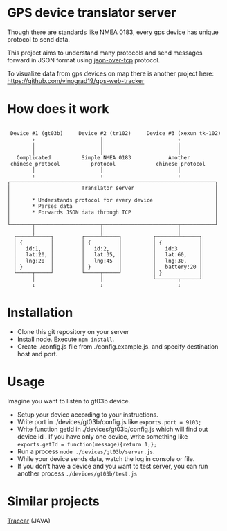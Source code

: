 # GPS device translator server

Though there are standards like NMEA 0183, every gps device has unique protocol to send data.

This project aims to understand many protocols and send messages forward in JSON format using
[json-over-tcp](https://github.com/turn/json-over-tcp) protocol.

To visualize data from gps devices on map there is another project here: https://github.com/vinograd19/gps-web-tracker

# How does it work

```

 Device #1 (gt03b)     Device #2 (tr102)     Device #3 (xexun tk-102)
        ↑                     │                        ↑
        │                     │                        │
        │                     │                        │
   Complicated          Simple NMEA 0183            Another
 chinese protocol          protocol             chinese protocol
        │                     │                        │
        ↓                     ↓                        ↓
┌──────────────────────────────────────────────────────────────────┐
│                       Translator server                          │
│                                                                  │
│       * Understands protocol for every device                    │
│       * Parses data                                              │
│       * Forwards JSON data through TCP                           │
│                                                                  │
└───────┬─────────────────────┬────────────────────────┬───────────┘
        │                     │                        │
  ┌─────┴─────┐         ┌─────┴─────┐          ┌───────┴──────┐
  │ {         │         │ {         │          │ {            │
  │   id:1,   │         │   id:2,   │          │   id:3       │
  │   lat:20, │         │   lat:35, │          │   lat:60,    │
  │   lng:20  │         │   lng:45  │          │   lng:30,    │
  │ }         │         │ }         │          │   battery:20 │
  └─────┬─────┘         └─────┬─────┘          │ }            │
        │                     │                └───────┬──────┘
        ↓                     ↓                        ↓

```

# Installation

* Clone this git repository on your server
* Install node. Execute `npm install`.
* Create ./config.js file from ./config.example.js. and specify destination host and port.

# Usage

Imagine you want to listen to gt03b device.

* Setup your device according to your instructions.
* Write port in ./devices/gt03b/config.js like `exports.port = 9103;`
* Write function getId in ./devices/gt03b/config.js which will find out device id . If you have only one device,
write something like `exports.getId = function(message){return 1;};`
* Run a process `node ./devices/gt03b/server.js`.
* While your device sends data, watch the log in console or file.
* If you don't have a device and you want to test server, you can run another process `./devices/gt03b/test.js`

# Similar projects

[Traccar](https://github.com/tananaev/traccar) (JAVA)